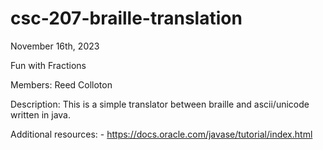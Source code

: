 # csc-207-braille-translation

November 16th, 2023

Fun with Fractions

Members: Reed Colloton

Description: This is a simple translator between braille and ascii/unicode written in java.

Additional resources:
    - https://docs.oracle.com/javase/tutorial/index.html
